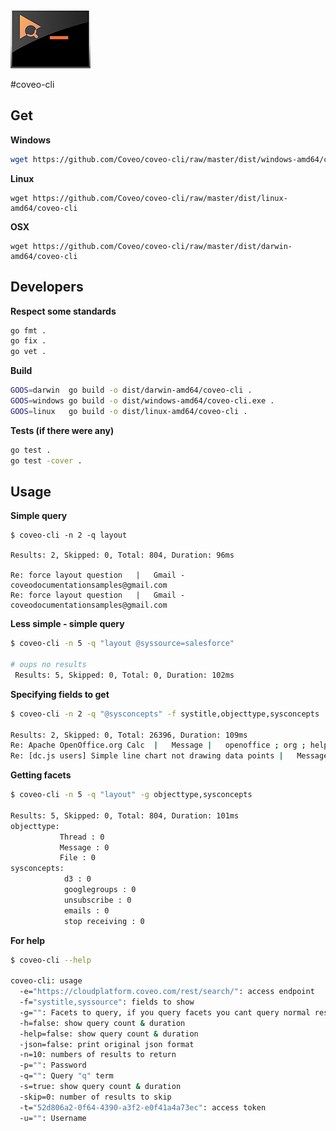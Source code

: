 ![Logo](doc/coveo-cli.png)

#coveo-cli


## Get

**Windows**
```bash
wget https://github.com/Coveo/coveo-cli/raw/master/dist/windows-amd64/coveo-cli.exe
```

**Linux**
```
wget https://github.com/Coveo/coveo-cli/raw/master/dist/linux-amd64/coveo-cli
```

**OSX**
```
wget https://github.com/Coveo/coveo-cli/raw/master/dist/darwin-amd64/coveo-cli
```

## Developers

**Respect some standards**
```bash
go fmt .
go fix .
go vet .
```

**Build**
```bash
GOOS=darwin  go build -o dist/darwin-amd64/coveo-cli .
GOOS=windows go build -o dist/windows-amd64/coveo-cli.exe .
GOOS=linux   go build -o dist/linux-amd64/coveo-cli .
```

**Tests (if there were any)**
```bash
go test .
go test -cover .
```

## Usage
**Simple query**

    $ coveo-cli -n 2 -q layout

    Results: 2, Skipped: 0, Total: 804, Duration: 96ms

    Re: force layout question	|	Gmail - coveodocumentationsamples@gmail.com
    Re: force layout question	|	Gmail - coveodocumentationsamples@gmail.com

**Less simple - simple query**

```bash
$ coveo-cli -n 5 -q "layout @syssource=salesforce"

# oups no results
 Results: 5, Skipped: 0, Total: 0, Duration: 102ms
```

**Specifying fields to get**

```bash
$ coveo-cli -n 2 -q "@sysconcepts" -f systitle,objecttype,sysconcepts

Results: 2, Skipped: 0, Total: 26396, Duration: 109ms
Re: Apache OpenOffice.org Calc	|	Message	|	openoffice ; org ; helper column ; search criteria ; confusing think ; bug reporting ; choice of filters ; apache ; Formatting ; programmer ; submission
Re: [dc.js users] Simple line chart not drawing data points	|	Message	|	list of colors ; emails ; unsubscribe ; unmunged data ; googlegroups ; dc-js-user-group ; empty ; graph ; ordinalColors
```

**Getting facets**

```bash
$ coveo-cli -n 5 -q "layout" -g objecttype,sysconcepts

Results: 5, Skipped: 0, Total: 804, Duration: 101ms
objecttype:
           Thread : 0
           Message : 0
           File : 0
sysconcepts:
            d3 : 0
            googlegroups : 0
            unsubscribe : 0
            emails : 0
            stop receiving : 0
```

**For help**

```bash
$ coveo-cli --help

coveo-cli: usage
  -e="https://cloudplatform.coveo.com/rest/search/": access endpoint
  -f="systitle,syssource": fields to show
  -g="": Facets to query, if you query facets you cant query normal results
  -h=false: show query count & duration
  -help=false: show query count & duration
  -json=false: print original json format
  -n=10: numbers of results to return
  -p="": Password
  -q="": Query "q" term
  -s=true: show query count & duration
  -skip=0: number of results to skip
  -t="52d806a2-0f64-4390-a3f2-e0f41a4a73ec": access token
  -u="": Username
```
